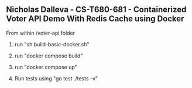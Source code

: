 ## Nicholas Dalleva - CS-T680-681 - Containerized Voter API Demo With Redis Cache using Docker

From within /voter-api folder 

1. run "sh build-basic-docker.sh"

2. run "docker compose build"

3. run "docker compose up"

4. Run tests using "go test ./tests -v"